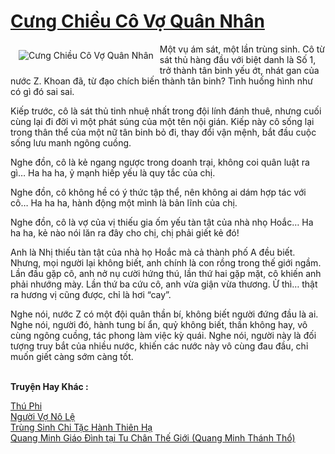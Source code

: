 <a href="https://utruyen.com/cung-chieu-co-vo-quan-nhan/21948/" title="Cưng Chiều Cô Vợ Quân Nhân"><h1>Cưng Chiều Cô Vợ Quân Nhân</h1></a><div style="display:table"><img align="right" style="float: left; padding: 10px;" src="https://utruyen.com/images/story/200x260/cung-chieu-co-vo-quan-nhan.jpg" alt="Cưng Chiều Cô Vợ Quân Nhân">Một vụ ám sát, một lần trùng sinh. Cô từ sát thủ hàng đầu với biệt danh là Số 1, trở thành tân binh yếu ớt, nhát gan của nước Z. Khoan đã, từ đạo chích biến thành tân binh? Tình huống hình như có gì đó sai sai.<p></p>Kiếp trước, cô là sát thủ tinh nhuệ nhất trong đội lính đánh thuê, nhưng cuối cùng lại đi đời vì một phát súng của một tên nội gián. Kiếp này cô sống lại trong thân thể của một nữ tân binh bỏ đi, thay đổi vận mệnh, bắt đầu cuộc sống lưu manh ngông cuồng.<p></p>Nghe đồn, cô là kẻ ngang ngược trong doanh trại, không coi quân luật ra gì… Ha ha ha, ỷ mạnh hiếp yếu là quy tắc của chị.<p></p>Nghe đồn, cô không hề có ý thức tập thể, nên không ai dám hợp tác với cô… Ha ha ha, hành động một mình là bản lĩnh của chị.<p></p>Nghe đồn, cô là vợ của vị thiếu gia ốm yếu tàn tật của nhà nhọ Hoắc… Ha ha ha, kẻ nào nói lăn ra đây cho chị, chị phải giết kẻ đó!<p></p>Anh là Nhị thiếu tàn tật của nhà họ Hoắc mà cả thành phố A đều biết. Nhưng, mọi người lại không biết, anh chính là con rồng trong thế giới ngầm. Lần đầu gặp cô, anh nở nụ cười hứng thú, lần thứ hai gặp mặt, cô khiến anh phải nhướng mày. Lần thứ ba cứu cô, anh vừa giận vừa thương. Ừ thì… thật ra hương vị cũng được, chỉ là hơi “cay”.<p></p>Nghe nói, nước Z có một đội quân thần bí, không biết người đứng đầu là ai. Nghe nói, người đó, hành tung bí ẩn, quỷ không biết, thần không hay, vô cùng ngông cuồng, tác phong làm việc kỳ quái. Nghe nói, người này là đối tượng truy bắt của nhiều nước, khiến các nước này vô cùng đau đầu, chỉ muốn giết càng sớm càng tốt.</div><p><br><b>Truyện Hay Khác :</b></p><a href="https://utruyen.com/thu-phi/454/" alt="Thú Phi">Thú Phi</a><br/><a href="https://github.com/quanluxury/truyenhot/tree/master/truyenhay/21952/" alt="Người Vợ Nô Lệ">Người Vợ Nô Lệ</a><br/><a href="https://github.com/quanluxury/truyenhot/tree/master/truyenhay/11495/" alt="Trùng Sinh Chi Tặc Hành Thiên Hạ">Trùng Sinh Chi Tặc Hành Thiên Hạ</a><br/><a href="https://github.com/quanluxury/truyenhot/tree/master/truyenhay/17516/" alt="Quang Minh Giáo Đình tại Tu Chân Thế Giới (Quang Minh Thánh Thổ)">Quang Minh Giáo Đình tại Tu Chân Thế Giới (Quang Minh Thánh Thổ)</a><br/>